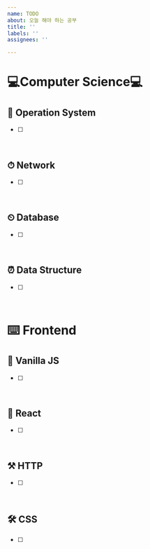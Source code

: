 ```yaml
---
name: TODO
about: 오늘 해야 하는 공부
title: ''
labels: ''
assignees: ''

---
```


# 💻Computer Science💻
## 🧭 Operation System
- [  ] 

<br>

## ⏱ Network
- [  ] 

<br>

## ⏲ Database
- [  ] 

<br>

## ⏰ Data Structure
- [  ] 

<br>

# ⌨️ Frontend
## 🔧 Vanilla JS
- [  ] 

<br>

## 🔨 React
- [  ] 

<br>

## ⚒ HTTP
- [  ] 

<br>

## 🛠 CSS
- [  ] 

<br>
